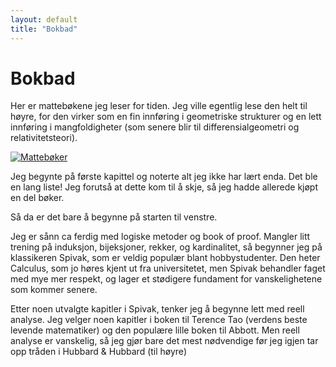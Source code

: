 ```yaml
---
layout: default
title: "Bokbad"
---
```


# Bokbad
Her er mattebøkene jeg leser for tiden. Jeg ville egentlig lese den helt til høyre, for den virker som en fin innføring i geometriske strukturer og en lett innføring i mangfoldigheter (som senere blir til differensialgeometri og relativitetsteori). 

[![Mattebøker](img/mattebøker.png)](img/mattebøker.png)

Jeg begynte på første kapittel og noterte alt jeg ikke har lært enda. Det ble en lang liste! Jeg forutså at dette kom til å skje, så jeg hadde allerede kjøpt en del bøker. 

Så da er det bare å begynne på starten til venstre.

Jeg er sånn ca ferdig med logiske metoder og book of proof. Mangler litt trening på induksjon, bijeksjoner, rekker, og kardinalitet, så begynner jeg på klassikeren Spivak, som er veldig populær blant hobbystudenter. Den heter Calculus, som jo høres kjent ut fra universitetet, men Spivak behandler faget med mye mer respekt, og lager et stødigere fundament for vanskelighetene som kommer senere.

Etter noen utvalgte kapitler i Spivak, tenker jeg å begynne lett med reell analyse. Jeg velger noen kapitler i boken til Terence Tao (verdens beste levende matematiker) og den populære lille boken til Abbott. Men reell analyse er vanskelig, så jeg gjør bare det mest nødvendige før jeg igjen tar opp tråden i Hubbard & Hubbard (til høyre)
